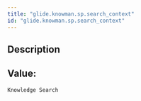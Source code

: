```yaml
---
title: "glide.knowman.sp.search_context"
id: "glide.knowman.sp.search_context"
---
```

## Description



## Value: 
```
Knowledge Search
```